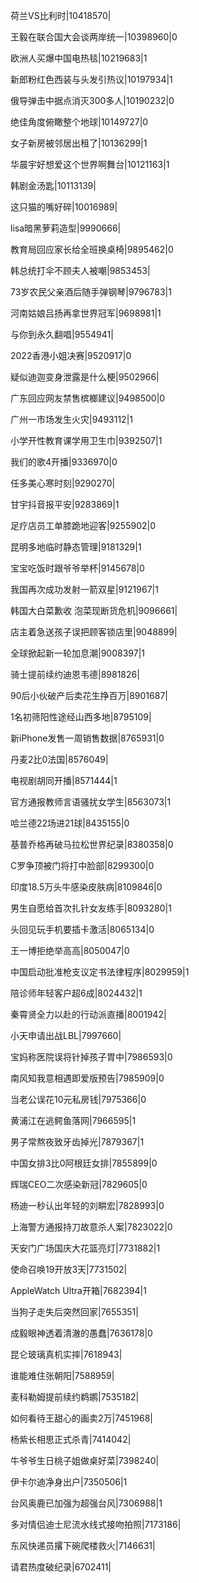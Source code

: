 荷兰VS比利时|10418570|

王毅在联合国大会谈两岸统一|10398960|0

欧洲人买爆中国电热毯|10219683|1

新郎粉红色西装与头发引热议|10197934|1

俄导弹击中据点消灭300多人|10190232|0

绝佳角度俯瞰整个地球|10149727|0

女子新房被邻居出租了|10136299|1

华晨宇好想爱这个世界啊舞台|10121163|1

韩剧金汤匙|10113139|

这只猫的嘴好碎|10016989|

lisa暗黑萝莉造型|9990666|

教育局回应家长给全班换桌椅|9895462|0

韩总统打伞不顾夫人被嘲|9853453|

73岁农民父亲酒后随手弹钢琴|9796783|1

河南姑娘吕扬再拿世界冠军|9698981|1

与你到永久翻唱|9554941|

2022香港小姐决赛|9520917|0

疑似迪迦变身泄露是什么梗|9502966|

广东回应网友禁售槟榔建议|9498500|0

广州一市场发生火灾|9493112|1

小学开性教育课学用卫生巾|9392507|1

我们的歌4开播|9336970|0

任多美心寒时刻|9290270|

甘宇抖音报平安|9283869|1

足疗店员工单膝跪地迎客|9255902|0

昆明多地临时静态管理|9181329|1

宝宝吃饭时跟爷爷举杯|9145678|0

我国再次成功发射一箭双星|9121967|1

韩国大白菜歉收 泡菜现断货危机|9096661|

店主着急送孩子误把顾客锁店里|9048899|

全球掀起新一轮加息潮|9008397|1

骑士提前续约迪恩韦德|8981826|

90后小伙破产后卖花生挣百万|8901687|

1名初筛阳性途经山西多地|8795109|

新iPhone发售一周销售数据|8765931|0

丹麦2比0法国|8576049|

电视剧胡同开播|8571444|1

官方通报教师言语骚扰女学生|8563073|1

哈兰德22场进21球|8435155|0

基普乔格再破马拉松世界纪录|8380358|0

C罗争顶被门将打中脸部|8299300|0

印度18.5万头牛感染皮肤病|8109846|0

男生自愿给首次扎针女友练手|8093280|1

头回见玩手机要插卡激活|8065134|0

王一博拒绝举高高|8050047|0

中国启动批准枪支议定书法律程序|8029959|1

陪诊师年轻客户超6成|8024432|1

秦霄贤全力以赴的行动派直播|8001942|

小天申请出战LBL|7997660|

宝妈称医院误将针掉孩子胃中|7986593|0

南风知我意相遇即爱版预告|7985909|0

当老公误花10元私房钱|7975366|0

黄浦江在逃鳄鱼落网|7966595|1

男子常熬夜致牙齿掉光|7879367|1

中国女排3比0阿根廷女排|7855899|0

辉瑞CEO二次感染新冠|7829605|0

杨迪一秒认出年轻的刘畊宏|7828993|0

上海警方通报持刀故意杀人案|7823022|0

天安门广场国庆大花篮亮灯|7731882|1

使命召唤19开放3天|7731502|

AppleWatch Ultra开箱|7682394|1

当狗子走失后突然回家|7655351|

成毅眼神透着清澈的愚蠢|7636178|0

昆仑玻璃真机实摔|7618943|

谁能难住张朝阳|7588959|

麦科勒姆提前续约鹈鹕|7535182|

如何看待王甜心的画卖2万|7451968|

杨紫长相思正式杀青|7414042|

牛爷爷生日桃子姐做桌好菜|7398240|

伊卡尔迪净身出户|7350506|1

台风奥鹿已加强为超强台风|7306988|1

多对情侣迪士尼流水线式接吻拍照|7173186|

东风快递员撂下碗爬楼救火|7146631|

请君热度破纪录|6702411|


